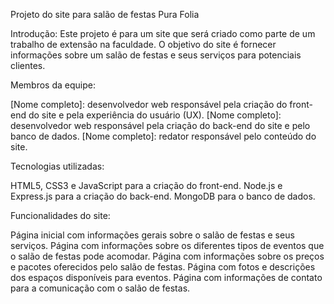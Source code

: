 Projeto do site para salão de festas Pura Folia

Introdução:
Este projeto é para um site que será criado como parte de um trabalho de extensão na faculdade. O objetivo do site é fornecer informações sobre um salão de festas e seus serviços para potenciais clientes.

Membros da equipe:

[Nome completo]: desenvolvedor web responsável pela criação do front-end do site e pela experiência do usuário (UX).
[Nome completo]: desenvolvedor web responsável pela criação do back-end do site e pelo banco de dados.
[Nome completo]: redator responsável pelo conteúdo do site.

Tecnologias utilizadas:

HTML5, CSS3 e JavaScript para a criação do front-end.
Node.js e Express.js para a criação do back-end.
MongoDB para o banco de dados.

Funcionalidades do site:

Página inicial com informações gerais sobre o salão de festas e seus serviços.
Página com informações sobre os diferentes tipos de eventos que o salão de festas pode acomodar.
Página com informações sobre os preços e pacotes oferecidos pelo salão de festas.
Página com fotos e descrições dos espaços disponíveis para eventos.
Página com informações de contato para a comunicação com o salão de festas.
